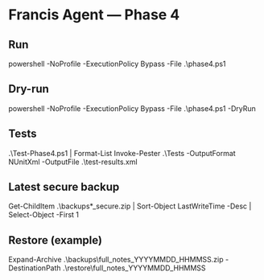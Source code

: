 # Francis Agent — Phase 4

## Run
powershell -NoProfile -ExecutionPolicy Bypass -File .\phase4.ps1

## Dry-run
powershell -NoProfile -ExecutionPolicy Bypass -File .\phase4.ps1 -DryRun

## Tests
.\Test-Phase4.ps1 | Format-List
Invoke-Pester .\Tests -OutputFormat NUnitXml -OutputFile .\test-results.xml

## Latest secure backup
Get-ChildItem .\backups\*_secure.zip | Sort-Object LastWriteTime -Desc | Select-Object -First 1

## Restore (example)
Expand-Archive .\backups\full_notes_YYYYMMDD_HHMMSS.zip -DestinationPath .\restore\full_notes_YYYYMMDD_HHMMSS
